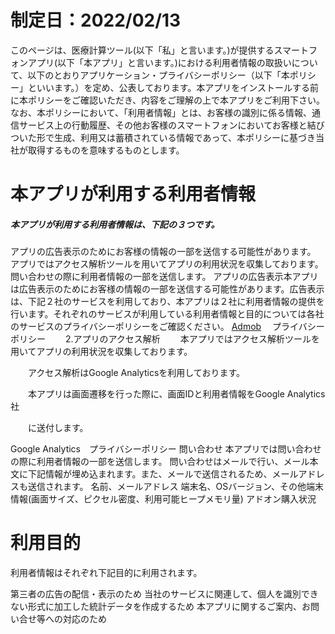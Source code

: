 # 制定日：2022/02/13
このページは、医療計算ツール(以下「私」と言います。)が提供するスマートフォンアプリ(以下「本アプリ」と言います。)における利用者情報の取扱いについて、以下のとおりアプリケーション・プライバシーポリシー（以下「本ポリシー」といいます。）を定め、公表しております。本アプリをインストールする前に本ポリシーをご確認いただき、内容をご理解の上で本アプリをご利用下さい。
なお、本ポリシーにおいて、「利用者情報」とは、お客様の識別に係る情報、通信サービス上の行動履歴、その他お客様のスマートフォンにおいてお客様と結びついた形で生成、利用又は蓄積されている情報であって、本ポリシーに基づき当社が取得するものを意味するものとします。

# 本アプリが利用する利用者情報
 
##### 本アプリが利用する利用者情報は、下記の３つです。
アプリの広告表示のためにお客様の情報の一部を送信する可能性があります。
アプリではアクセス解析ツールを用いてアプリの利用状況を収集しております。
問い合わせの際に利用者情報の一部を送信します。
アプリの広告表示本アプリは広告表示のためにお客様の情報の一部を送信する可能性があります。広告表示は、下記２社のサービスを利用しており、本アプリは２社に利用者情報の提供を行います。それぞれのサービスが利用している利用者情報と目的については各社のサービスのプライバシーポリシーをご確認ください。
[Admob](https://policies.google.com/technologies/partner-sites) 　プライバシーポリシー
　　2.アプリのアクセス解析
　　本アプリではアクセス解析ツールを用いてアプリの利用状況を収集しております。

　　アクセス解析はGoogle Analyticsを利用しております。

　　本アプリは画面遷移を行った際に、画面IDと利用者情報をGoogle Analytics社

　　に送付します。

Google Analytics　プライバシーポリシー
問い合わせ
本アプリでは問い合わせの際に利用者情報の一部を送信します。
問い合わせはメールで行い、メール本文に下記情報が埋め込まれます。また、メールで送信されるため、メールアドレスも送信されます。
名前、メールアドレス
端末名、OSバージョン、その他端末情報(画面サイズ、ピクセル密度、利用可能ヒープメモリ量)
アドオン購入状況
# 利用目的
利用者情報はそれぞれ下記目的に利用されます。

第三者の広告の配信・表示のため
当社のサービスに関連して、個人を識別できない形式に加工した統計データを作成するため
本アプリに関するご案内、お問い合せ等への対応のため

